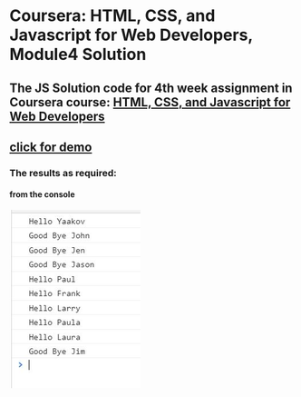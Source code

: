 # Coursera: HTML, CSS, and Javascript for Web Developers, Module4 Solution
## The JS Solution code for 4th week assignment in Coursera course: [HTML, CSS, and Javascript for Web Developers](https://www.coursera.org/learn/html-css-javascript-for-web-developers)

## [click for demo](https://yaman3bd.github.io/coursera-html-css-module4-solution/)

### The results as required:

#### from the console
![md](/images/result.JPG)
